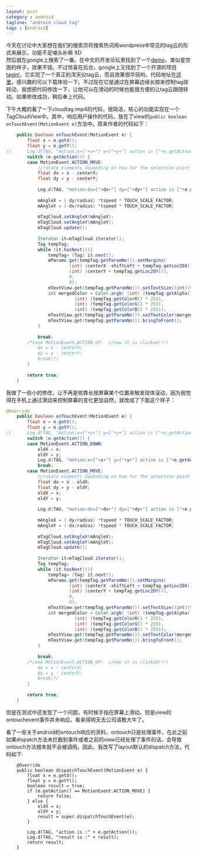 ```yaml
---
layout: post
category : android
tagline: "android cloud tag"
tags : [android]
---
```

今天在讨论中大家想在我们的搜索页将搜索热词用wordpress中常见的tag云的形式来展示，功能不足噱头补嘛 XD  
然后就在google上搜索了一番。在中文的开发论坛里找到了一个[demo][1]，类似星空图的样子，效果不错。不过惊喜在后台，google上又找到了一个开源的项目[tagin!][2]，它实现了一个真正的浑天仪tag云，而且效果很华丽哟。代码地址在[这里][3]，感兴趣的可以下载体验一下。不过现在它是通过在屏幕边缘长按来控制tag球转动，我想把代码修改一下，让他可以在滑动的时候也能很方便的让tag云跟随转动。如果修改成功，稍后奉上代码。

下午大概的看了一下cloudtag imp4的代码，很简洁，核心的功能实现在一个TagCloudView中。其中，响应用户操作的代码，放在了view的`public boolean onTouchEvent(MotionEvent e)`方法中。原来作者的代码如下：

``` java
	public boolean onTouchEvent(MotionEvent e) {
		float x = e.getX();
		float y = e.getY();
//		Log.d(TAG, "motion:x=["+x+"] y=["+y+"] action is ["+e.getAction()+"]");
		switch (e.getAction()) {
		case MotionEvent.ACTION_MOVE:	
			//rotate elements depending on how far the selection point is from center of cloud
			float dx = x - centerX;
			float dy = y - centerY;
			
			Log.d(TAG, "motion:dx=["+dx+"] dy=["+dy+"] action is ["+e.getAction()+"]");
			
			mAngleX = ( dy/radius) *tspeed * TOUCH_SCALE_FACTOR;
			mAngleY = (-dx/radius) *tspeed * TOUCH_SCALE_FACTOR;
	    	
			mTagCloud.setAngleX(mAngleX);
	    	mTagCloud.setAngleY(mAngleY);
	    	mTagCloud.update();
	    	
	    	Iterator it=mTagCloud.iterator();
	    	Tag tempTag;
	    	while (it.hasNext()){
	    		tempTag= (Tag) it.next();              
	    		mParams.get(tempTag.getParamNo()).setMargins(	
						(int) (centerX -shiftLeft + tempTag.getLoc2DX()), 
						(int) (centerY + tempTag.getLoc2DY()), 
						0, 
						0);
				mTextView.get(tempTag.getParamNo()).setTextSize((int)(tempTag.getTextSize() * tempTag.getScale()));
				int mergedColor = Color.argb( (int)	(tempTag.getAlpha() * 255), 
						  (int)	(tempTag.getColorR() * 255), 
						  (int)	(tempTag.getColorG() * 255), 
						  (int) (tempTag.getColorB() * 255));
				mTextView.get(tempTag.getParamNo()).setTextColor(mergedColor);
				mTextView.get(tempTag.getParamNo()).bringToFront();
	    	}
			
			break;
		/*case MotionEvent.ACTION_UP:  //now it is clicked!!!!		
			dx = x - centerX;
			dy = y - centerY;			
			break;*/
		}
		
		return true;
	}
```
我做了一些小的修改，让不再是依靠长按屏幕某个位置来触发球体滚动，因为我觉得在手机上通过滑动来控制屏幕的变化更加自然，就改成了下面这个样子：


``` java
@Override
	public boolean onTouchEvent(MotionEvent e) {
		float x = e.getX();
		float y = e.getY();
//		Log.d(TAG, "motion:x=["+x+"] y=["+y+"] action is ["+e.getAction()+"]");
		switch (e.getAction()) {
		case MotionEvent.ACTION_DOWN:
			oldX = x;
			oldY = y;
			Log.d(TAG, "motion:x=["+x+"] y=["+y+"] action is ["+e.getAction()+"]");
			break;
		case MotionEvent.ACTION_MOVE:	
			//rotate elements depending on how far the selection point is from center of cloud
			float dx = x - oldX;
			float dy = y - oldY;
			oldX = x;
			oldY = y;
			
			Log.d(TAG, "motion:dx=["+dx+"] dy=["+dy+"] action is ["+e.getAction()+"]");
			
			mAngleX = ( dy/radius) *tspeed * TOUCH_SCALE_FACTOR;
			mAngleY = (-dx/radius) *tspeed * TOUCH_SCALE_FACTOR;
	    	
			mTagCloud.setAngleX(mAngleX);
	    	mTagCloud.setAngleY(mAngleY);
	    	mTagCloud.update();
	    	
	    	Iterator it=mTagCloud.iterator();
	    	Tag tempTag;
	    	while (it.hasNext()){
	    		tempTag= (Tag) it.next();              
	    		mParams.get(tempTag.getParamNo()).setMargins(	
						(int) (centerX -shiftLeft + tempTag.getLoc2DX()), 
						(int) (centerY + tempTag.getLoc2DY()), 
						0, 
						0);
				mTextView.get(tempTag.getParamNo()).setTextSize((int)(tempTag.getTextSize() * tempTag.getScale()));
				int mergedColor = Color.argb( (int)	(tempTag.getAlpha() * 255), 
						  (int)	(tempTag.getColorR() * 255), 
						  (int)	(tempTag.getColorG() * 255), 
						  (int) (tempTag.getColorB() * 255));
				mTextView.get(tempTag.getParamNo()).setTextColor(mergedColor);
				mTextView.get(tempTag.getParamNo()).bringToFront();
	    	}
			
			break;
		/*case MotionEvent.ACTION_UP:  //now it is clicked!!!!		
			dx = x - centerX;
			dy = y - centerY;			
			break;*/
		}
		
		return true;
	}
```

但是在测试中还发现了一个问题，有时候手指在屏幕上滑动，但是view的ontouchevent事件并未响应。看来得明天去公司请教大牛了。

看了一些关于android的ontouch响应的资料，ontouch只是处理事件，在此之前如果dispatch方法未拦截到事件或者之前的view已经处理了事件的话，会导致ontouch方法根本就不会被调用。因此，我改写了layout默认的dispatch方法，代码如下:

```
	@Override
	public boolean dispatchTouchEvent(MotionEvent e) {
		float x = e.getX();
		float y = e.getY();
		boolean result = true;
		if (e.getAction() == MotionEvent.ACTION_MOVE) {
			return false;
		} else {
			oldX = x;
			oldY = y;
			result = super.dispatchTouchEvent(e);
		}
		
		Log.d(TAG, "action is :" + e.getAction());
		Log.d(TAG, "result is :" + result);
		return result;
	}

```


[1]: http://www.eyeandroid.com/thread-1313-1-1.html
[2]: https://sites.google.com/site/tagindemo/TagCloud
[3]: https://code.launchpad.net/~saranasr83/tagin/TagCloud
